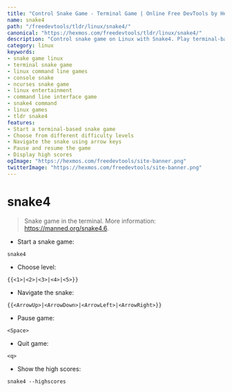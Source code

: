 ```yaml
---
title: "Control Snake Game - Terminal Game | Online Free DevTools by Hexmos"
name: snake4
path: "/freedevtools/tldr/linux/snake4/"
canonical: "https://hexmos.com/freedevtools/tldr/linux/snake4/"
description: "Control snake game on Linux with Snake4. Play terminal-based snake, adjust levels and navigate using arrow keys. Free online tool, no registration required."
category: linux
keywords:
- snake game linux
- terminal snake game
- linux command line games
- console snake
- ncurses snake game
- linux entertainment
- command line interface game
- snake4 command
- linux games
- tldr snake4
features:
- Start a terminal-based snake game
- Choose from different difficulty levels
- Navigate the snake using arrow keys
- Pause and resume the game
- Display high scores
ogImage: "https://hexmos.com/freedevtools/site-banner.png"
twitterImage: "https://hexmos.com/freedevtools/site-banner.png"
---
```


# snake4

> Snake game in the terminal.
> More information: <https://manned.org/snake4.6>.

- Start a snake game:

`snake4`

- Choose level:

`{{<1>|<2>|<3>|<4>|<5>}}`

- Navigate the snake:

`{{<ArrowUp>|<ArrowDown>|<ArrowLeft>|<ArrowRight>}}`

- Pause game:

`<Space>`

- Quit game:

`<q>`

- Show the high scores:

`snake4 --highscores`
